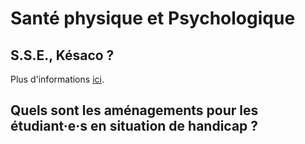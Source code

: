 # Santé physique et Psychologique

## S.S.E., Késaco ?

Plus d'informations [ici](../universite/services.md#sse).

## Quels sont les aménagements pour les étudiant·e·s en situation de handicap ?